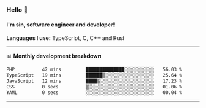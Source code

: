 ### Hello 👋
#### I'm sin, software engineer and developer!

**Languages I use:** TypeScript, C, C++ and Rust

---
📊 **Monthly development breakdown**

<!--START_SECTION:waka-->

```txt
PHP          42 mins         ██████████████░░░░░░░░░░░   56.03 %
TypeScript   19 mins         ██████▒░░░░░░░░░░░░░░░░░░   25.64 %
JavaScript   12 mins         ████▒░░░░░░░░░░░░░░░░░░░░   17.23 %
CSS          0 secs          ▒░░░░░░░░░░░░░░░░░░░░░░░░   01.06 %
YAML         0 secs          ░░░░░░░░░░░░░░░░░░░░░░░░░   00.04 %
```

<!--END_SECTION:waka-->

---
